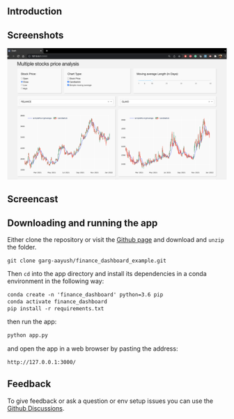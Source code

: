 ## Introduction

## Screenshots
![sample_view](assets/app_screenshot.png)

## Screencast

## Downloading and running the app

Either clone the repository or visit the [Github page](https://github.com/garg-aayush/finance_dashboard_example) and download and `unzip` the folder. 

```
git clone garg-aayush/finance_dashboard_example.git
```

Then `cd` into the app directory and install its dependencies in a conda environment in the following way:

```
conda create -n 'finance_dashboard' python=3.6 pip
conda activate finance_dashboard
pip install -r requirements.txt
```

then run the app:
```bash
python app.py
```

and open the app in a web browser by pasting the address:
```bash
http://127.0.0.1:3000/ 
```

## Feedback
To give feedback or ask a question or env setup issues you can use the [Github Discussions](https://github.com/garg-aayush/finance_dashboard_example/discussions).
